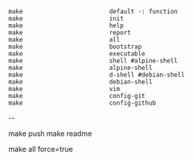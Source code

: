 	
	make                        default -: function
	make                        init
	make                        help
	make                        report
	make                        all
	make                        bootstrap
	make                        executable
	make                        shell #alpine-shell
	make                        alpine-shell
	make                        d-shell #debian-shell
	make                        debian-shell
	make                        vim
	make                        config-git
	make                        config-github

--

make                        push
make                        readme

make                        all force=true	

